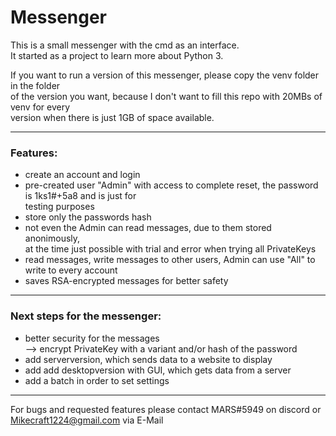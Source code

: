 # Messenger
This is a small messenger with the cmd as an interface.  
It started as a project to learn more about Python 3.  
  
If you want to run a version of this messenger, please copy the venv folder in the folder  
of the version you want, because I don't want to fill this repo with 20MBs of venv for every  
version when there is just 1GB of space available.  

---
### Features:
- create an account and login
- pre-created user "Admin" with access to complete reset, the password is 1ks1#+5a8 and is just for  
  testing purposes
- store only the passwords hash
- not even the Admin can read messages, due to them stored anonimously,  
  at the time just possible with trial and error when trying all PrivateKeys
- read messages, write messages to other users, Admin can use "All" to write to every account
- saves RSA-encrypted messages for better safety
---

### Next steps for the messenger:
- better security for the messages  
  --> encrypt PrivateKey with a variant and/or hash of the password
- add serverversion, which sends data to a website to display
- add add desktopversion with GUI, which gets data from a server
- add a batch in order to set settings
---

For bugs and requested features please contact MARS#5949 on discord or Mikecraft1224@gmail.com via E-Mail
